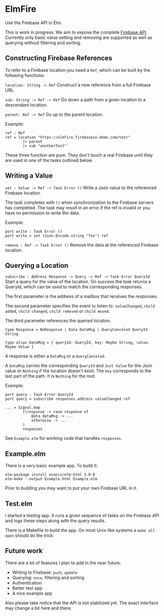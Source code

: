 # ElmFire

Use the Firebase API in Elm.

This is work in progress. We aim to expose the complete [Firebase API](https://www.firebase.com/docs/web/). Currently only basic value setting and removing are supported as well as querying without filtering and sorting.

## Constructing Firebase References

To refer to a Firebase location you need a `Ref`, which can be built by the following functions:

`location: String -> Ref` Construct a new reference from a full Firebase URL.

`sub: String -> Ref -> Ref` Go down a path from a given location to a descendant location.

`parent: Ref -> Ref` Go up to the parent location.

Example:

    ref : Ref
    ref = location "https://elmfire.firebaseio-demo.com/test"
            |> parent
            |> sub "anotherTest"`

These three function are pure. They don't touch a real Firebase until they are used in one of the tasks outlined below.

## Writing a Value

`set : Value -> Ref -> Task Error ()` Write a Json value to the referenced Firebase location.

The task completes with `()` when synchronization to the Firebase servers has completed. The task may result in an error if the ref is invalid or you have no permission to write the data.

Example:

    port write : Task Error ()
    port write = set (Json.Encode.string "foo") ref
    
`remove : Ref -> Task Error ()` Remove the data at the referenced Firebase location.

## Querying a Location

`subscribe : Address Response -> Query -> Ref -> Task Error QueryId` Start a query for the value of the location. On success the task returns a QueryId, which can be used to match the corresponding responses.

The first parameter is the address of a mailbox that receives the responses.

The second parameter specifies the event to listen to: `valueChanged`, `child added`, `child changed`, `child removed` or `child moved`.

The third parameter references the queried location.

`type Response = NoResponse | Data DataMsg | QueryCanceled QueryId String`

`type alias DataMsg = { queryId: QueryId, key: Maybe String, value: Maybe Value }`

A response is either a `DataMsg` or a `QueryCanceled`.

A `DataMsg` carries the corresponding `QueryId` and `Just Value` for the Json value or `Nothing` if the location doesn't exist. The `key` corresponds to the last part of the path. It is `Nothing` for the root.

Example:

    port query : Task Error QueryId
    port query = subscribe responses.address valueChanged ref
    
    ... = Signal.map
            (\response -> case response of
                Data dataMsg -> ...
                otherwise -> ...
            )
            responses
    
See `Example.elm` for working code that handles `responses`.

## Example.elm

There is a very basic example app. To build it:

    elm-package install evancz/elm-html 3.0.0
    elm-make --output Example.html Example.elm

Prior to building you may want to put your own Firebase URL in it.

## Test.elm

I started a testing app. It runs a given sequence of tasks on the Firebase API and logs these steps along with the query results.

There is a Makefile to build the app. On most Unix-like systems a `make all open` should do the trick.

## Future work

There are a lot of features I plan to add in the near future:

* Writing to Firebase: `push`, `update`
* Querying: `once`, filtering and sorting
* Authentication
* Better test app
* A nice example app

Also please take notice that the API is not stabilized yet. The exact interface may change a bit here and there.

